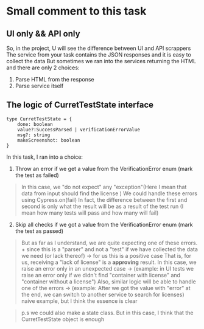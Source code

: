 # Small comment to this task
## UI only && API only
So, in the project, U will see the difference between UI and API scrappers
The service from your task contains the JSON responses and it is easy to collect the data
But sometimes we ran into the services returning the HTML and there are only 2 choices:
1. Parse HTML from the response
2. Parse service itself


## The logic of CurretTestState interface
```
type CurretTestState = {
    done: boolean
    value?:SuccessParsed | verificationErrorValue
    msg?: string
    makeScreenshot: boolean
}
```
In this task, I ran into a choice:
1. Throw an error if we get a value from the VerificationError enum (mark the test as failed)
> In this case, we "do not expect" any "exception"(Here I mean that data from input should find the license )
> We could handle these errors using Cypress.on(fail)
> In fact, the difference between the first and second is only what the result will be as a result of the test run
> (I mean how many tests will pass and how many will fail)
2. Skip all checks if we got a value from the VerificationError enum (mark the test as passed)
> But as far as I understand, we are quite expecting one of these errors.
> \+ since this is a "parser" and not a "test" if we have collected the data we need (or lack thereof) -> for us this is a positive case
> That is, for us, receiving a "lack of license" is a __approving__ result.
> In this case, we raise an error only in an unexpected case ->
> (example: in UI tests we raise an error only if we didn't find "container with license" and "container without a license")
> Also, similar logic will be able to handle one of the errors ->
> (example: After we got the value with "error" at the end, we can switch to another service to search for licenses)
> naive example, but I think the essence is clear

> p.s we could also make a state class. But in this case, I think that the CurretTestState object is enough